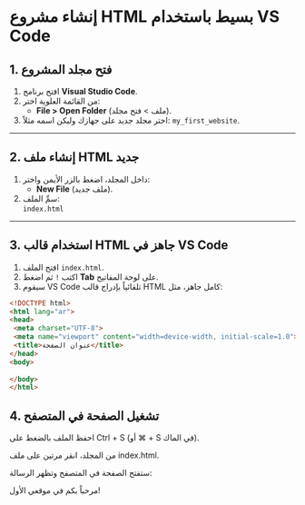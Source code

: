 # إنشاء مشروع HTML بسيط باستخدام VS Code

## 1. فتح مجلد المشروع
1. افتح برنامج **Visual Studio Code**.
2. من القائمة العلوية اختر:
   - **File > Open Folder** (ملف > فتح مجلد).
3. اختر مجلد جديد على جهازك وليكن اسمه مثلاً: `my_first_website`.

---

## 2. إنشاء ملف HTML جديد
1. داخل المجلد، اضغط بالزر الأيمن واختر:
   - **New File** (ملف جديد).
2. سمِّ الملف:  
`index.html`

---

## 3. استخدام قالب HTML جاهز في VS Code
1. افتح الملف `index.html`.
2. اكتب `!` ثم اضغط **Tab** على لوحة المفاتيح.
3. سيقوم VS Code تلقائياً بإدراج قالب HTML كامل جاهز، مثل:

```html
<!DOCTYPE html>
<html lang="ar">
<head>
 <meta charset="UTF-8">
 <meta name="viewport" content="width=device-width, initial-scale=1.0">
 <title>عنوان الصفحة</title>
</head>
<body>
 
</body>
</html>
```
## 4. تشغيل الصفحة في المتصفح

احفظ الملف بالضغط على Ctrl + S (أو ⌘ + S في الماك).

من المجلد، انقر مرتين على ملف index.html.

ستفتح الصفحة في المتصفح وتظهر الرسالة:

مرحباً بكم في موقعي الأول!
